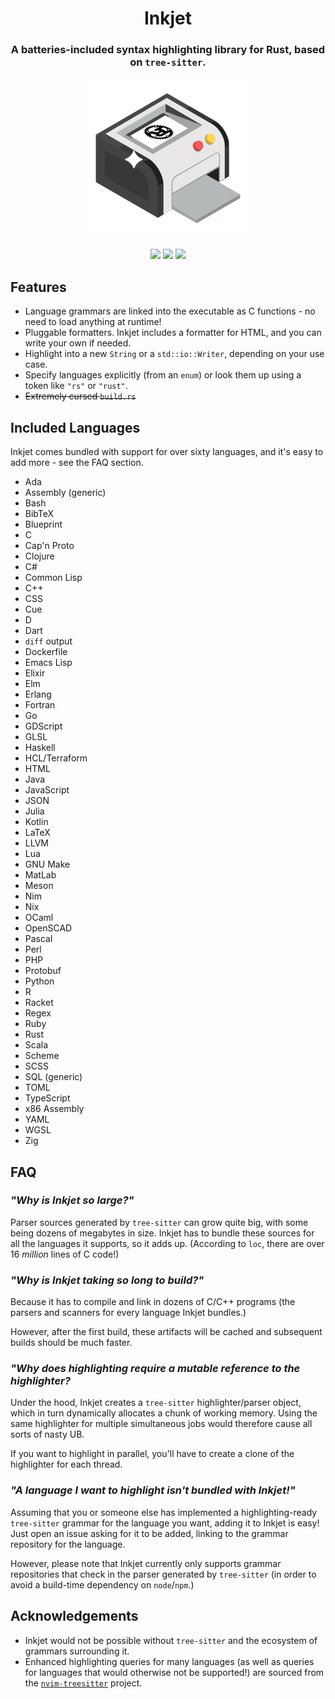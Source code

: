 <h1 align="center">Inkjet</h1>
<h3 align="center">A batteries-included syntax highlighting library for Rust, based on <code>tree-sitter</code>.</h3>
<p align="center">
<img src=".github/logo.png" width="256">
</p>

<p align="center">
<img src="https://img.shields.io/crates/v/inkjet">
<img src="https://img.shields.io/github/actions/workflow/status/SomewhereOutInSpace/inkjet/rust.yml">
<img src="https://img.shields.io/crates/l/inkjet">
</p>

## Features

- Language grammars are linked into the executable as C functions - no need to load anything at runtime!
- Pluggable formatters. Inkjet includes a formatter for HTML, and you can write your own if needed.
- Highlight into a new `String` or a `std::io::Writer`, depending on your use case.
- Specify languages explicitly (from an `enum`) or look them up using a token like `"rs"` or `"rust"`.
- ~~Extremely cursed `build.rs`~~

## Included Languages

Inkjet comes bundled with support for over sixty languages, and it's easy to add more - see the FAQ section.

- Ada
- Assembly (generic)
- Bash
- BibTeX
- Blueprint
- C
- Cap'n Proto
- Clojure
- C#
- Common Lisp
- C++
- CSS
- Cue
- D
- Dart
- `diff` output
- Dockerfile
- Emacs Lisp
- Elixir
- Elm
- Erlang
- Fortran
- Go
- GDScript
- GLSL
- Haskell
- HCL/Terraform
- HTML
- Java
- JavaScript
- JSON
- Julia
- Kotlin
- LaTeX
- LLVM
- Lua
- GNU Make
- MatLab
- Meson
- Nim
- Nix
- OCaml
- OpenSCAD
- Pascal
- Perl
- PHP
- Protobuf
- Python
- R
- Racket
- Regex
- Ruby
- Rust
- Scala
- Scheme
- SCSS
- SQL (generic)
- TOML
- TypeScript
- x86 Assembly
- YAML
- WGSL
- Zig

## FAQ

### *"Why is Inkjet so large?"*

Parser sources generated by `tree-sitter` can grow quite big, with some being dozens of megabytes in size. Inkjet has to bundle these sources for all the languages it supports, so it adds up. (According to `loc`, there are over 16 *million* lines of C code!)

### *"Why is Inkjet taking so long to build?"*

Because it has to compile and link in dozens of C/C++ programs (the parsers and scanners for every language Inkjet bundles.)

However, after the first build, these artifacts will be cached and subsequent builds should be much faster.

### *"Why does highlighting require a mutable reference to the highlighter?*

Under the hood, Inkjet creates a `tree-sitter` highlighter/parser object, which in turn dynamically allocates a chunk of working memory. Using the same highlighter for multiple simultaneous jobs would therefore cause all sorts of nasty UB.

If you want to highlight in parallel, you'll have to create a clone of the highlighter for each thread.

### *"A language I want to highlight isn't bundled with Inkjet!"*

Assuming that you or someone else has implemented a highlighting-ready `tree-sitter` grammar for the language you want, adding it to Inkjet is easy! Just open an issue asking for it to be added, linking to the grammar repository for the language.

However, please note that Inkjet currently only supports grammar repositories that check in the parser generated by `tree-sitter` (in order to avoid a build-time dependency on `node`/`npm`.)

## Acknowledgements
- Inkjet would not be possible without `tree-sitter` and the ecosystem of grammars surrounding it.
- Enhanced highlighting queries for many languages (as well as queries for languages that would otherwise not be supported!) are sourced from the [`nvim-treesitter`](https://github.com/nvim-treesitter/nvim-treesitter) project.